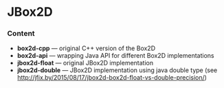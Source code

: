 # JBox2D


### Content
- **box2d-cpp** — original C++ version of the Box2D
- **box2d-api** — wrapping Java API for different Box2D implementations
- **jbox2d-float** — original JBox2D implementation
- **jbox2d-double**  — JBox2D implementation using java double type (see http://jfix.by/2015/08/17/jbox2d-box2d-float-vs-double-precision/)
